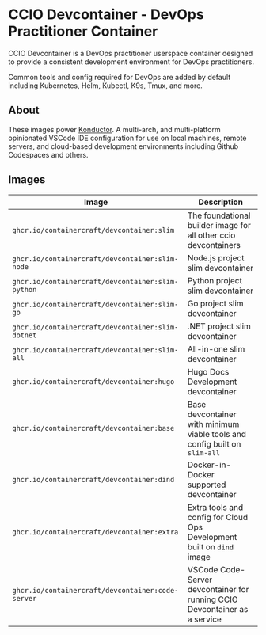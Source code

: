# CCIO Devcontainer - DevOps Practitioner Container

CCIO Devcontainer is a DevOps practitioner userspace container designed to provide a consistent development environment for DevOps practitioners.

Common tools and config required for DevOps are added by default including Kubernetes, Helm, Kubectl, K9s, Tmux, and more.

## About

These images power [Konductor](https://github.com/containercraft/konductor). A multi-arch, and multi-platform opinionated VSCode IDE configuration for use on local machines, remote servers, and cloud-based development environments including Github Codespaces and others.

## Images

| Image | Description |
| --- | --- |
| `ghcr.io/containercraft/devcontainer:slim` | The foundational builder image for all other ccio devcontainers |
| `ghcr.io/containercraft/devcontainer:slim-node` | Node.js project slim devcontainer |
| `ghcr.io/containercraft/devcontainer:slim-python` | Python project slim devcontainer |
| `ghcr.io/containercraft/devcontainer:slim-go` | Go project slim devcontainer |
| `ghcr.io/containercraft/devcontainer:slim-dotnet` | .NET project slim devcontainer |
| `ghcr.io/containercraft/devcontainer:slim-all` | All-in-one slim devcontainer |
| `ghcr.io/containercraft/devcontainer:hugo` | Hugo Docs Development devcontainer |
| `ghcr.io/containercraft/devcontainer:base` | Base devcontainer with minimum viable tools and config built on `slim-all` |
| `ghcr.io/containercraft/devcontainer:dind` | Docker-in-Docker supported devcontainer |
| `ghcr.io/containercraft/devcontainer:extra` | Extra tools and config for Cloud Ops Development built on `dind` image |
| `ghcr.io/containercraft/devcontainer:code-server` | VSCode Code-Server devcontainer for running CCIO Devcontainer as a service |
